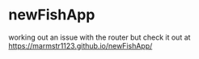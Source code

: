 # newFishApp
working out an issue with the router but
check it out at https://marmstr1123.github.io/newFishApp/ 

